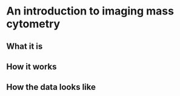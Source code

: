 # An introduction to imaging mass cytometry

## What it is

## How it works

## How the data looks like